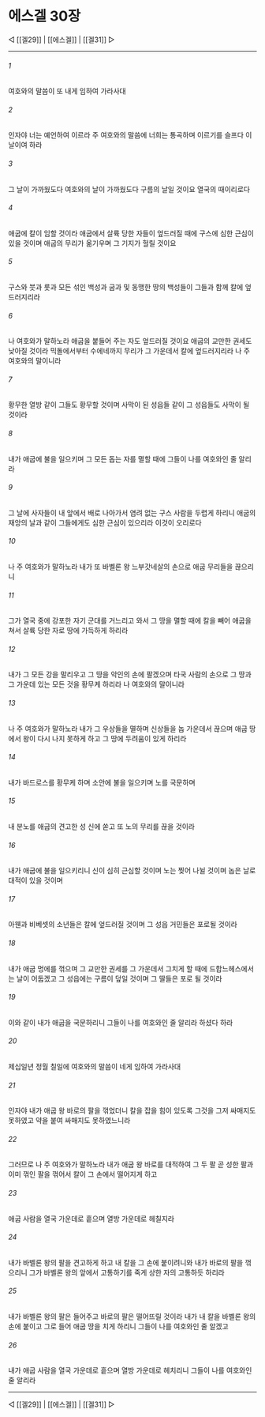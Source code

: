 ﻿# 에스겔 30장

◁ [[겔29]] | [[에스겔]] | [[겔31]] ▷
***

###### 1
여호와의 말씀이 또 내게 임하여 가라사대

###### 2
인자야 너는 예언하여 이르라 주 여호와의 말씀에 너희는 통곡하며 이르기를 슬프다 이 날이여 하라

###### 3
그 날이 가까웠도다 여호와의 날이 가까웠도다 구름의 날일 것이요 열국의 때이리로다

###### 4
애굽에 칼이 임할 것이라 애굽에서 살륙 당한 자들이 엎드러질 때에 구스에 심한 근심이 있을 것이며 애굽의 무리가 옮기우며 그 기지가 헐릴 것이요

###### 5
구스와 붓과 룻과 모든 섞인 백성과 굽과 및 동맹한 땅의 백성들이 그들과 함께 칼에 엎드러지리라

###### 6
나 여호와가 말하노라 애굽을 붙들어 주는 자도 엎드러질 것이요 애굽의 교만한 권세도 낮아질 것이라 믹돌에서부터 수에네까지 무리가 그 가운데서 칼에 엎드러지리라 나 주 여호와의 말이니라

###### 7
황무한 열방 같이 그들도 황무할 것이며 사막이 된 성읍들 같이 그 성읍들도 사막이 될 것이라

###### 8
내가 애굽에 불을 일으키며 그 모든 돕는 자를 멸할 때에 그들이 나를 여호와인 줄 알리라

###### 9
그 날에 사자들이 내 앞에서 배로 나아가서 염려 없는 구스 사람을 두렵게 하리니 애굽의 재앙의 날과 같이 그들에게도 심한 근심이 있으리라 이것이 오리로다

###### 10
나 주 여호와가 말하노라 내가 또 바벨론 왕 느부갓네살의 손으로 애굽 무리들을 끊으리니

###### 11
그가 열국 중에 강포한 자기 군대를 거느리고 와서 그 땅을 멸할 때에 칼을 빼어 애굽을 쳐서 살륙 당한 자로 땅에 가득하게 하리라

###### 12
내가 그 모든 강을 말리우고 그 땅을 악인의 손에 팔겠으며 타국 사람의 손으로 그 땅과 그 가운데 있는 모든 것을 황무케 하리라 나 여호와의 말이니라

###### 13
나 주 여호와가 말하노라 내가 그 우상들을 멸하며 신상들을 놉 가운데서 끊으며 애굽 땅에서 왕이 다시 나지 못하게 하고 그 땅에 두려움이 있게 하리라

###### 14
내가 바드로스를 황무케 하며 소안에 불을 일으키며 노를 국문하며

###### 15
내 분노를 애굽의 견고한 성 신에 쏟고 또 노의 무리를 끊을 것이라

###### 16
내가 애굽에 불을 일으키리니 신이 심히 근심할 것이며 노는 찢어 나뉠 것이며 놉은 날로 대적이 있을 것이며

###### 17
아웬과 비베셋의 소년들은 칼에 엎드러질 것이며 그 성읍 거민들은 포로될 것이라

###### 18
내가 애굽 멍에를 꺾으며 그 교만한 권세를 그 가운데서 그치게 할 때에 드합느헤스에서는 날이 어둡겠고 그 성읍에는 구름이 덮일 것이며 그 딸들은 포로 될 것이라

###### 19
이와 같이 내가 애굽을 국문하리니 그들이 나를 여호와인 줄 알리라 하셨다 하라

###### 20
제십일년 정월 칠일에 여호와의 말씀이 네게 임하여 가라사대

###### 21
인자야 내가 애굽 왕 바로의 팔을 꺾었더니 칼을 잡을 힘이 있도록 그것을 그저 싸매지도 못하였고 약을 붙여 싸매지도 못하였느니라

###### 22
그러므로 나 주 여호와가 말하노라 내가 애굽 왕 바로를 대적하여 그 두 팔 곧 성한 팔과 이미 꺾인 팔을 꺾어서 칼이 그 손에서 떨어지게 하고

###### 23
애굽 사람을 열국 가운데로 흩으며 열방 가운데로 헤칠지라

###### 24
내가 바벨론 왕의 팔을 견고하게 하고 내 칼을 그 손에 붙이려니와 내가 바로의 팔을 꺾으리니 그가 바벨론 왕의 앞에서 고통하기를 죽게 상한 자의 고통하듯 하리라

###### 25
내가 바벨론 왕의 팔은 들어주고 바로의 팔은 떨어뜨릴 것이라 내가 내 칼을 바벨론 왕의 손에 붙이고 그로 들어 애굽 땅을 치게 하리니 그들이 나를 여호와인 줄 알겠고

###### 26
내가 애굽 사람을 열국 가운데로 흩으며 열방 가운데로 헤치리니 그들이 나를 여호와인 줄 알리라

***
◁ [[겔29]] | [[에스겔]] | [[겔31]] ▷